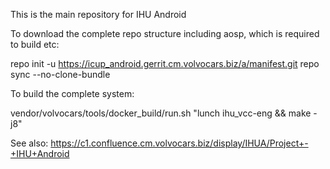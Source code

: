 This is the main repository for IHU Android

To download the complete repo structure including aosp, which is required to build etc:

   repo init -u https://icup_android.gerrit.cm.volvocars.biz/a/manifest.git
   repo sync --no-clone-bundle


To build the complete system:

   vendor/volvocars/tools/docker_build/run.sh "lunch ihu_vcc-eng && make -j8"


See also: https://c1.confluence.cm.volvocars.biz/display/IHUA/Project+-+IHU+Android



